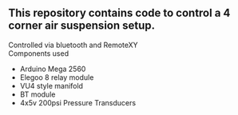 ## This repository contains code to control a 4 corner air suspension setup. 
Controlled via bluetooth and RemoteXY             
Components used
* Arduino Mega 2560
* Elegoo 8 relay module
* VU4 style manifold
* BT module
* 4x5v 200psi Pressure Transducers
